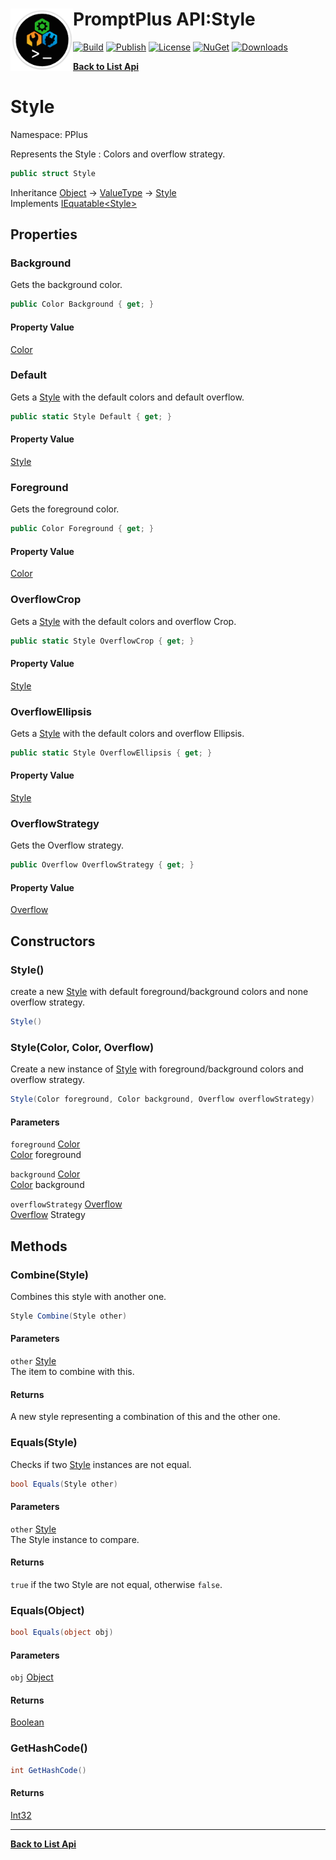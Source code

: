 # <img align="left" width="100" height="100" src="../images/icon.png">PromptPlus API:Style 

[![Build](https://github.com/FRACerqueira/PromptPlus/workflows/Build/badge.svg)](https://github.com/FRACerqueira/PromptPlus/actions/workflows/build.yml)
[![Publish](https://github.com/FRACerqueira/PromptPlus/actions/workflows/publish.yml/badge.svg)](https://github.com/FRACerqueira/PromptPlus/actions/workflows/publish.yml)
[![License](https://img.shields.io/github/license/FRACerqueira/PromptPlus)](https://github.com/FRACerqueira/PromptPlus/blob/master/LICENSE)
[![NuGet](https://img.shields.io/nuget/v/PromptPlus)](https://www.nuget.org/packages/PromptPlus/)
[![Downloads](https://img.shields.io/nuget/dt/PromptPlus)](https://www.nuget.org/packages/PromptPlus/)

[**Back to List Api**](./apis.md)

# Style

Namespace: PPlus

Represents the Style : Colors and overflow strategy.

```csharp
public struct Style
```

Inheritance [Object](https://docs.microsoft.com/en-us/dotnet/api/system.object) → [ValueType](https://docs.microsoft.com/en-us/dotnet/api/system.valuetype) → [Style](./pplus.style.md)<br>
Implements [IEquatable&lt;Style&gt;](https://docs.microsoft.com/en-us/dotnet/api/system.iequatable-1)

## Properties

### <a id="properties-background"/>**Background**

Gets the background color.

```csharp
public Color Background { get; }
```

#### Property Value

[Color](./pplus.color.md)<br>

### <a id="properties-default"/>**Default**

Gets a [Style](./pplus.style.md) with the default colors and default overflow.

```csharp
public static Style Default { get; }
```

#### Property Value

[Style](./pplus.style.md)<br>

### <a id="properties-foreground"/>**Foreground**

Gets the foreground color.

```csharp
public Color Foreground { get; }
```

#### Property Value

[Color](./pplus.color.md)<br>

### <a id="properties-overflowcrop"/>**OverflowCrop**

Gets a [Style](./pplus.style.md) with the default colors and overflow Crop.

```csharp
public static Style OverflowCrop { get; }
```

#### Property Value

[Style](./pplus.style.md)<br>

### <a id="properties-overflowellipsis"/>**OverflowEllipsis**

Gets a [Style](./pplus.style.md) with the default colors and overflow Ellipsis.

```csharp
public static Style OverflowEllipsis { get; }
```

#### Property Value

[Style](./pplus.style.md)<br>

### <a id="properties-overflowstrategy"/>**OverflowStrategy**

Gets the Overflow strategy.

```csharp
public Overflow OverflowStrategy { get; }
```

#### Property Value

[Overflow](./pplus.overflow.md)<br>

## Constructors

### <a id="constructors-.ctor"/>**Style()**

create a new [Style](./pplus.style.md) with default foreground/background colors and none overflow strategy.

```csharp
Style()
```

### <a id="constructors-.ctor"/>**Style(Color, Color, Overflow)**

Create a new instance of [Style](./pplus.style.md) with foreground/background colors and overflow strategy.

```csharp
Style(Color foreground, Color background, Overflow overflowStrategy)
```

#### Parameters

`foreground` [Color](./pplus.color.md)<br>
[Color](./pplus.color.md) foreground

`background` [Color](./pplus.color.md)<br>
[Color](./pplus.color.md) background

`overflowStrategy` [Overflow](./pplus.overflow.md)<br>
[Overflow](./pplus.overflow.md) Strategy

## Methods

### <a id="methods-combine"/>**Combine(Style)**

Combines this style with another one.

```csharp
Style Combine(Style other)
```

#### Parameters

`other` [Style](./pplus.style.md)<br>
The item to combine with this.

#### Returns

A new style representing a combination of this and the other one.

### <a id="methods-equals"/>**Equals(Style)**

Checks if two [Style](./pplus.style.md) instances are not equal.

```csharp
bool Equals(Style other)
```

#### Parameters

`other` [Style](./pplus.style.md)<br>
The Style instance to compare.

#### Returns

`true` if the two Style are not equal, otherwise `false`.

### <a id="methods-equals"/>**Equals(Object)**

```csharp
bool Equals(object obj)
```

#### Parameters

`obj` [Object](https://docs.microsoft.com/en-us/dotnet/api/system.object)<br>

#### Returns

[Boolean](https://docs.microsoft.com/en-us/dotnet/api/system.boolean)

### <a id="methods-gethashcode"/>**GetHashCode()**

```csharp
int GetHashCode()
```

#### Returns

[Int32](https://docs.microsoft.com/en-us/dotnet/api/system.int32)


- - -
[**Back to List Api**](./apis.md)
